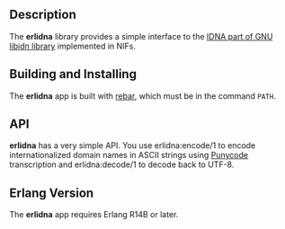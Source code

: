 ## Description

The **erlidna** library provides a simple interface to the [IDNA part of GNU libidn library](http://www.gnu.org/software/libidn/reference/libidn-idna.html) implemented in NIFs.

## Building and Installing

The **erlidna** app is built with [rebar](https://github.com/basho/rebar), which must be in the command `PATH`.

## API

**erlidna** has a very simple API. You use erlidna:encode/1 to encode
internationalized domain names in ASCII strings using
[Punycode](http://en.wikipedia.org/wiki/Punycode) transcription and 
erlidna:decode/1 to decode back to UTF-8.

## Erlang Version

The **erlidna** app requires Erlang R14B or later.
